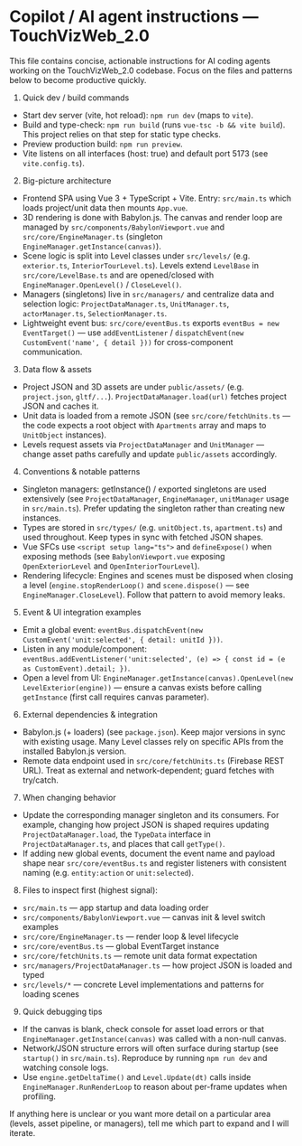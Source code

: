 # Copilot / AI agent instructions — TouchVizWeb_2.0

This file contains concise, actionable instructions for AI coding agents working on the TouchVizWeb_2.0 codebase. Focus on the files and patterns below to become productive quickly.

1) Quick dev / build commands
- Start dev server (vite, hot reload): `npm run dev` (maps to `vite`).
- Build and type-check: `npm run build` (runs `vue-tsc -b && vite build`). This project relies on that step for static type checks.
- Preview production build: `npm run preview`.
- Vite listens on all interfaces (host: true) and default port 5173 (see `vite.config.ts`).

2) Big-picture architecture
- Frontend SPA using Vue 3 + TypeScript + Vite. Entry: `src/main.ts` which loads project/unit data then mounts `App.vue`.
- 3D rendering is done with Babylon.js. The canvas and render loop are managed by `src/components/BabylonViewport.vue` and `src/core/EngineManager.ts` (singleton `EngineManager.getInstance(canvas)`).
- Scene logic is split into Level classes under `src/levels/` (e.g. `exterior.ts`, `InteriorTourLevel.ts`). Levels extend `LevelBase` in `src/core/LevelBase.ts` and are opened/closed with `EngineManager.OpenLevel()` / `CloseLevel()`.
- Managers (singletons) live in `src/managers/` and centralize data and selection logic: `ProjectDataManager.ts`, `UnitManager.ts`, `actorManager.ts`, `SelectionManager.ts`.
- Lightweight event bus: `src/core/eventBus.ts` exports `eventBus = new EventTarget()` — use `addEventListener` / `dispatchEvent(new CustomEvent('name', { detail }))` for cross-component communication.

3) Data flow & assets
- Project JSON and 3D assets are under `public/assets/` (e.g. `project.json`, `gltf/...`). `ProjectDataManager.load(url)` fetches project JSON and caches it.
- Unit data is loaded from a remote JSON (see `src/core/fetchUnits.ts` — the code expects a root object with `Apartments` array and maps to `UnitObject` instances).
- Levels request assets via `ProjectDataManager` and `UnitManager` — change asset paths carefully and update `public/assets` accordingly.

4) Conventions & notable patterns
- Singleton managers: getInstance() / exported singletons are used extensively (see `ProjectDataManager`, `EngineManager`, `unitManager` usage in `src/main.ts`). Prefer updating the singleton rather than creating new instances.
- Types are stored in `src/types/` (e.g. `unitObject.ts`, `apartment.ts`) and used throughout. Keep types in sync with fetched JSON shapes.
- Vue SFCs use `<script setup lang="ts">` and `defineExpose()` when exposing methods (see `BabylonViewport.vue` exposing `OpenExteriorLevel` and `OpenInteriorTourLevel`).
- Rendering lifecycle: Engines and scenes must be disposed when closing a level (`engine.stopRenderLoop()` and `scene.dispose()` — see `EngineManager.CloseLevel`). Follow that pattern to avoid memory leaks.

5) Event & UI integration examples
- Emit a global event: `eventBus.dispatchEvent(new CustomEvent('unit:selected', { detail: unitId }))`.
- Listen in any module/component: `eventBus.addEventListener('unit:selected', (e) => { const id = (e as CustomEvent).detail; })`.
- Open a level from UI: `EngineManager.getInstance(canvas).OpenLevel(new LevelExterior(engine))` — ensure a canvas exists before calling `getInstance` (first call requires canvas parameter).

6) External dependencies & integration
- Babylon.js (+ loaders) (see `package.json`). Keep major versions in sync with existing usage. Many Level classes rely on specific APIs from the installed Babylon.js version.
- Remote data endpoint used in `src/core/fetchUnits.ts` (Firebase REST URL). Treat as external and network-dependent; guard fetches with try/catch.

7) When changing behavior
- Update the corresponding manager singleton and its consumers. For example, changing how project JSON is shaped requires updating `ProjectDataManager.load`, the `TypeData` interface in `ProjectDataManager.ts`, and places that call `getType()`.
- If adding new global events, document the event name and payload shape near `src/core/eventBus.ts` and register listeners with consistent naming (e.g. `entity:action` or `unit:selected`).

8) Files to inspect first (highest signal):
- `src/main.ts` — app startup and data loading order
- `src/components/BabylonViewport.vue` — canvas init & level switch examples
- `src/core/EngineManager.ts` — render loop & level lifecycle
- `src/core/eventBus.ts` — global EventTarget instance
- `src/core/fetchUnits.ts` — remote unit data format expectation
- `src/managers/ProjectDataManager.ts` — how project JSON is loaded and typed
- `src/levels/*` — concrete Level implementations and patterns for loading scenes

9) Quick debugging tips
- If the canvas is blank, check console for asset load errors or that `EngineManager.getInstance(canvas)` was called with a non-null canvas.
- Network/JSON structure errors will often surface during startup (see `startup()` in `src/main.ts`). Reproduce by running `npm run dev` and watching console logs.
- Use `engine.getDeltaTime()` and `Level.Update(dt)` calls inside `EngineManager.RunRenderLoop` to reason about per-frame updates when profiling.

If anything here is unclear or you want more detail on a particular area (levels, asset pipeline, or managers), tell me which part to expand and I will iterate.
